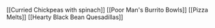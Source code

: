[[Curried Chickpeas with spinach]]
[[Poor Man's Burrito Bowls]]
[[Pizza Melts]]
[[Hearty Black Bean Quesadillas]]